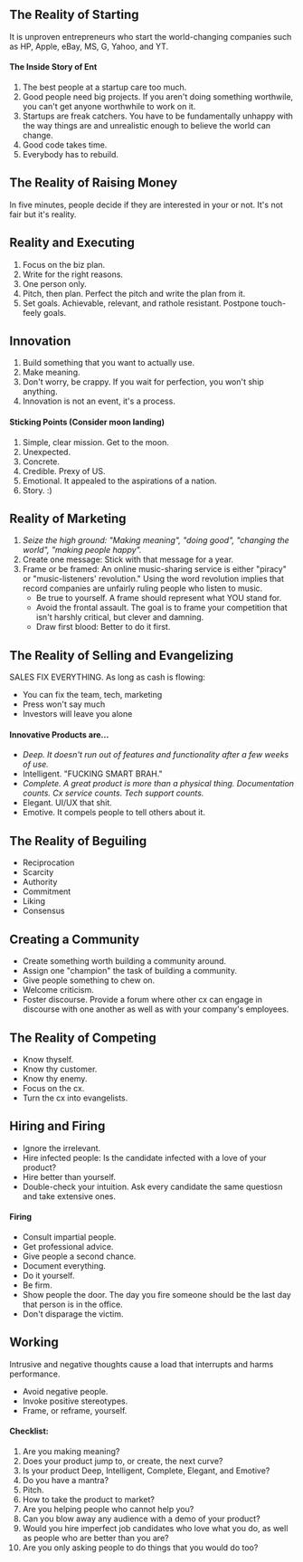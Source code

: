 ## The Reality of Starting

It is unproven entrepreneurs who start the world-changing companies such as HP, Apple, eBay, MS, G, Yahoo, and YT.

#### The Inside Story of Ent

1. The best people at a startup care too much.
2. Good people need big projects. If you aren't doing something worthwile, you can't get anyone worthwhile to work on it.
3. Startups are freak catchers. You have to be fundamentally unhappy with the way things are and unrealistic enough to believe the world can change.
4. Good code takes time.
5. Everybody has to rebuild.

## The Reality of Raising Money

In five minutes, people decide if they are interested in your or not. It's not fair but it's reality.

## Reality and Executing

1. Focus on the biz plan.
2. Write for the right reasons.
3. One person only.
4. Pitch, then plan. Perfect the pitch and write the plan from it.
5. Set goals. Achievable, relevant, and rathole resistant. Postpone touch-feely goals.

## Innovation

1. Build something that you want to actually use.
2. Make meaning.
3. Don't worry, be crappy. If you wait for perfection, you won't ship anything.
4. Innovation is not an event, it's a process.

#### Sticking Points (Consider moon landing)

1. Simple, clear mission. Get to the moon.
2. Unexpected.
3. Concrete.
4. Credible. Prexy of US.
5. Emotional. It appealed to the aspirations of a nation.
6. Story. :)

## Reality of Marketing

1. *Seize the high ground: "Making meaning", "doing good", "changing the world", "making people happy".*
2. Create one message: Stick with that message for a year.
3. Frame or be framed: An online music-sharing service is either "piracy" or "music-listeners' revolution." Using the word revolution implies that record companies are unfairly ruling people who listen to music.
	- Be true to yourself. A frame should represent what YOU stand for.
	- Avoid the frontal assault. The goal is to frame your competition that isn't harshly critical, but clever and damning.
	- Draw first blood: Better to do it first.

## The Reality of Selling and Evangelizing

SALES FIX EVERYTHING. As long as cash is flowing:

- You can fix the team, tech, marketing
- Press won't say much
- Investors will leave you alone

#### Innovative Products are...

- *Deep. It doesn't run out of features and functionality after a few weeks of use.*
- Intelligent. "FUCKING SMART BRAH."
- *Complete. A great product is more than a physical thing. Documentation counts. Cx service counts. Tech support counts.*
- Elegant. UI/UX that shit.
- Emotive. It compels people to tell others about it.

## The Reality of Beguiling

- Reciprocation
- Scarcity
- Authority
- Commitment
- Liking
- Consensus

## Creating a Community

- Create something worth building a community around.
- Assign one "champion" the task of building a community.
- Give people something to chew on.
- Welcome criticism.
- Foster discourse. Provide a forum where other cx can engage in discourse with one another as well as with your company's employees.

## The Reality of Competing

- Know thyself.
- Know thy customer.
- Know thy enemy.
- Focus on the cx.
- Turn the cx into evangelists.

## Hiring and Firing

- Ignore the irrelevant.
- Hire infected people: Is the candidate infected with a love of your product?
- Hire better than yourself.
- Double-check your intuition. Ask every candidate the same questiosn and take extensive ones.

#### Firing

- Consult impartial people.
- Get professional advice.
- Give people a second chance.
- Document everything.
- Do it yourself.
- Be firm.
- Show people the door. The day you fire someone should be the last day that person is in the office.
- Don't disparage the victim.

## Working

Intrusive and negative thoughts cause a load that interrupts and harms performance.

- Avoid negative people.
- Invoke positive stereotypes.
- Frame, or reframe, yourself.

#### Checklist:

1. Are you making meaning?
2. Does your product jump to, or create, the next curve?
3. Is your product Deep, Intelligent, Complete, Elegant, and Emotive?
4. Do you have a mantra?
5. Pitch.
6. How to take the product to market?
7. Are you helping people who cannot help you?
8. Can you blow away any audience with a demo of your product?
9. Would you hire imperfect job candidates who love what you do, as well as people who are better than you are?
10. Are you only asking people to do things that you would do too?
